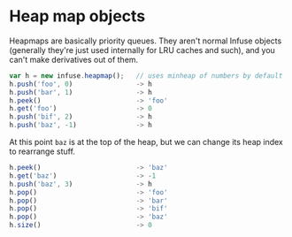 # Heap map objects

Heapmaps are basically priority queues. They aren't normal Infuse objects
(generally they're just used internally for LRU caches and such), and you can't
make derivatives out of them.

```js
var h = new infuse.heapmap();   // uses minheap of numbers by default
h.push('foo', 0)                -> h
h.push('bar', 1)                -> h
h.peek()                        -> 'foo'
h.get('foo')                    -> 0
h.push('bif', 2)                -> h
h.push('baz', -1)               -> h
```

At this point `baz` is at the top of the heap, but we can change its heap index
to rearrange stuff.

```js
h.peek()                        -> 'baz'
h.get('baz')                    -> -1
h.push('baz', 3)                -> h
h.pop()                         -> 'foo'
h.pop()                         -> 'bar'
h.pop()                         -> 'bif'
h.pop()                         -> 'baz'
h.size()                        -> 0

```
